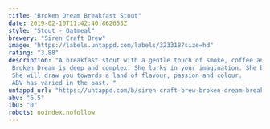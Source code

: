 ```yaml
---
title: "Broken Dream Breakfast Stout"
date: 2019-02-10T11:42:40.862653Z
style: "Stout - Oatmeal"
brewery: "Siren Craft Brew"
image: "https://labels.untappd.com/labels/323318?size=hd"
rating: "3.88"
description: "A breakfast stout with a gentle touch of smoke, coffee and chocolate. Broken Dream is deep and complex. She lurks in your imagination. She binds smoke and coffee aromas with chocolate, milk and oats to create something thick, velvety and slick. She will draw you towards a land of flavour, passion and colour. ABV has varied in the past. "
untappd_url: "https://untappd.com/b/siren-craft-brew-broken-dream-breakfast-stout/323318"
abv: "6.5"
ibu: "0"
robots: noindex,nofollow
---
```

